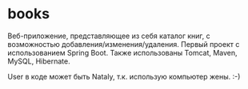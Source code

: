 # books
Веб-приложение, представляющее из себя каталог книг, с возможностью добавления/изменения/удаления.
Первый проект с использованием Spring Boot.
Также использованы Tomcat, Maven, MySQL, Hibernate.

User в коде может быть Nataly, т.к. использую компьютер жены. :-)
